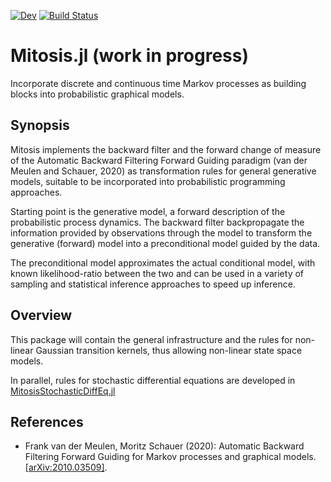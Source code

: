 [![Dev](https://img.shields.io/badge/docs-dev-blue.svg)](https://mschauer.github.io/Mitosis.jl/dev)
[![Build Status](https://travis-ci.com/mschauer/Mitosis.jl.svg?branch=master)](https://travis-ci.com/mschauer/Mitosis.jl)


# Mitosis.jl (work in progress)

Incorporate discrete and continuous time Markov processes as building blocks into probabilistic graphical models.

## Synopsis

Mitosis implements the backward filter and the forward change of measure  of the Automatic Backward Filtering Forward Guiding paradigm  (van der Meulen and Schauer, 2020) as transformation rules for general generative models,  suitable to be incorporated into probabilistic programming approaches.

Starting point is the generative model, a forward description of the probabilistic process dynamics. The backward filter backpropagate the information provided by observations through the model to transform the generative (forward) model into a preconditional model guided by the data. 

The preconditional model approximates the actual conditional model, with known likelihood-ratio between the two and can be used in a variety of sampling and statistical inference approaches to speed up inference.

## Overview

This package will contain the general infrastructure and the rules for non-linear Gaussian transition kernels, thus allowing non-linear state space models.

In parallel, rules for stochastic differential equations are developed in [MitosisStochasticDiffEq.jl](https://github.com/mschauer/MitosisStochasticDiffEq.jl)



## References

* Frank van der Meulen, Moritz Schauer (2020): Automatic Backward Filtering Forward Guiding for Markov processes and graphical models. [[arXiv:2010.03509]](https://arxiv.org/abs/2010.03509).
